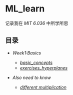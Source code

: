 # ML_learn
记录我在 *MIT 6.036* 中所学所思

## 目录

* *Week1:Basics*
  
  * *[basic_concepts](md/wk1_basic.md)*
  * *[exercises_hyperplanes](md/wk1_exercises.md)*


* *Also need to know*
   
   * *[different multiplication](md/multiplication.md)*